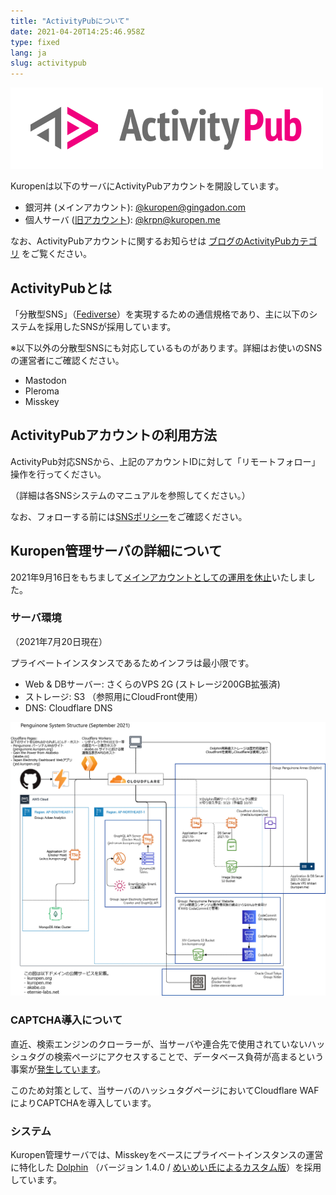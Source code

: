 ```yaml
---
title: "ActivityPubについて"
date: 2021-04-20T14:25:46.958Z
type: fixed
lang: ja
slug: activitypub
---
```

![ActivityPub-logo.png](./Activity_Pub_logo.png)

Kuropenは以下のサーバにActivityPubアカウントを開設しています。

- 銀河丼 (メインアカウント): [@kuropen@gingadon.com](https://gingadon.com/@kuropen)
- 個人サーバ ([旧アカウント](/posts/20210916-notice-regarding-dolphin)): [@krpn@kuropen.me](https://kuropen.me/@krpn)

なお、ActivityPubアカウントに関するお知らせは [ブログのActivityPubカテゴリ](/tags/activitypub) をご覧ください。

## ActivityPubとは
「分散型SNS」（[Fediverse](https://dic.nicovideo.jp/a/fediverse)）を実現するための通信規格であり、主に以下のシステムを採用したSNSが採用しています。

※以下以外の分散型SNSにも対応しているものがあります。詳細はお使いのSNSの運営者にご確認ください。

- Mastodon
- Pleroma
- Misskey

## ActivityPubアカウントの利用方法
ActivityPub対応SNSから、上記のアカウントIDに対して「リモートフォロー」操作を行ってください。

（詳細は各SNSシステムのマニュアルを参照してください。）

なお、フォローする前には[SNSポリシー](/social)をご確認ください。

## Kuropen管理サーバの詳細について
2021年9月16日をもちまして[メインアカウントとしての運用を休止](/posts/20210916-notice-regarding-dolphin)いたしました。

### サーバ環境
（2021年7月20日現在）

プライベートインスタンスであるためインフラは最小限です。

- Web & DBサーバー: さくらのVPS 2G (ストレージ200GB拡張済)
- ストレージ: S3 （参照用にCloudFront使用）
- DNS: Cloudflare DNS

![システム構成図(Dolphin以外も含む)](../system_structure_202109.png)

### CAPTCHA導入について
直近、検索エンジンのクローラーが、当サーバや連合先で使用されていないハッシュタグの検索ページにアクセスすることで、データベース負荷が高まるという事案が[発生しています](/posts/20210613-investigation-dolphin-load)。

このため対策として、当サーバのハッシュタグページにおいてCloudflare WAFによりCAPTCHAを導入しています。

### システム
Kuropen管理サーバでは、Misskeyをベースにプライベートインスタンスの運営に特化した [Dolphin](https://github.com/syuilo/dolphin) （バージョン 1.4.0 / [めいめい氏によるカスタム版](https://github.com/mei23/dolphin)）を採用しています。
